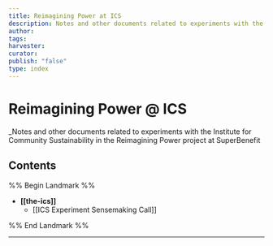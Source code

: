 ```yaml
---
title: Reimagining Power at ICS
description: Notes and other documents related to experiments with the Institute for Community Sustainability in the Reimagining Power project at SuperBenefit
author: 
tags: 
harvester: 
curator: 
publish: "false"
type: index
---
```

# Reimagining Power @ ICS

_Notes and other documents related to experiments with the Institute for Community Sustainability in the Reimagining Power project at SuperBenefit

## Contents

%% Begin Landmark %%
- **[[the-ics]]**
  - [[ICS Experiment Sensemaking Call]]

%% End Landmark %%

---
